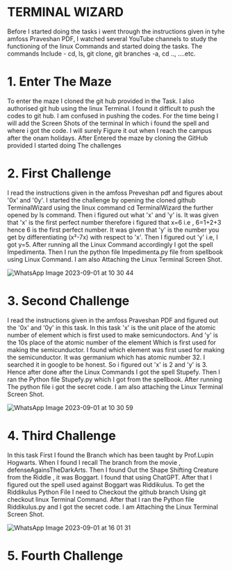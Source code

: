 # TERMINAL WIZARD

Before I started doing the tasks i went through the instructions given in tyhe amfoss Praveshan PDF,
I watched several YouTube channels to study the functioning of the linux Commands
and started doing the tasks.
The commands Include - cd, ls, git clone, git branches -a, cd .., ....etc.

# 1. Enter The Maze
To enter the maze I cloned the git hub provided in the Task. I also authorised git hub 
using the linux Terminal. I found it difficult to push the codes to git hub. I am confused in pushing the codes.
For the time being I will add the Screen Shots of the terminal In which i found the spell 
and where i got the code.
I will surely Figure it out when I reach the campus after the onam holidays.
After Entered the maze by cloning the GitHub provided I started doing The challenges

# 2. First Challenge
I read the instructions given in the amfoss Preveshan pdf and figures about '0x' and '0y'.
I started the challenge by opening the cloned github TerminalWizard using the linux command
cd TerminalWizard the further opened by ls command.
Then i figured out what 'x' and 'y' is.
It was given that 'x' is the first perfect number therefore i figured that x=6 i.e , 6=1+2+3
hence 6 is the first perfect number.
It was given that 'y' is the number you get by differentiating (x²-7x) with respect to 'x'.
Then I figured out 'y' i.e, I got y=5.
After running all the Linux Command accordingly I got the spell Impedimenta.
Then I run the python file Impedimenta.py file from spellbook using Linux Command.
I am also Attaching the Linux Terminal Screen Shot.

![WhatsApp Image 2023-09-01 at 10 30 44](https://github.com/Adi7hyanSnair/amfoss-tasks/assets/143208653/56232836-5104-4301-8942-daac567f366b)


# 3. Second Challenge
I read the instructions given in the amfoss Praveshan PDF and figured out the '0x' and '0y' in this task.
In this task 'x' is the unit place of the atomic number of element which 
is first used to make semicundoctors. And 'y' is the 10s place of the atomic
number of the element Which is first used for making the semicunductor.
I found which element was first used for making the semicunductor.
It was germanium which has atomic number 32. I searched it in google to be honest.
So i figured out 'x' is 2 and 'y' is 3.
Hence after done after the Linux Commands I got the spell Stupefy.
Then I ran the Python file Stupefy.py which I got from the spellbook.
After running The python file i got the secret code.
I am also attaching the Linux Terminal Screen Shot.

![WhatsApp Image 2023-09-01 at 10 30 59](https://github.com/Adi7hyanSnair/amfoss-tasks/assets/143208653/2415484d-8978-4077-a658-b9c9c3b1bd52)


# 4. Third Challenge
In this task First I found the Branch which has been taught by Prof.Lupin Hogwarts.
When I found I recall The branch from the movie , defenseAgainsTheDarkArts.
Then I found Out the Shape Shifting Creature from the Riddle , it was Boggart.
I found that using ChatGPT. After that I figured out the spell used against Boggart was 
Riddikulus. To get the Riddikulus Python File I need to Checkout the github branch Using 
git checkout linux Terminal Command.
After that I ran the Python file Riddikulus.py and I got the secret code.
I am Attaching the Linux Terminal Screen Shot.

![WhatsApp Image 2023-09-01 at 16 01 31](https://github.com/Adi7hyanSnair/amfoss-tasks/assets/143208653/fedd65a5-beb5-4de3-a416-ebff97d9e388)


# 5. Fourth Challenge
